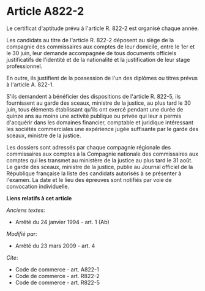 # Article A822-2

Le certificat d'aptitude prévu à l'article R. 822-2 est organisé chaque année. 

Les candidats au titre de l'article R. 822-2 déposent au siège de la compagnie des commissaires aux comptes de leur domicile,
entre le 1er et le 30 juin, leur demande accompagnée de tous documents officiels justificatifs de l'identité et de la
nationalité et la justification de leur stage professionnel. 

En outre, ils justifient de la possession de l'un des diplômes ou titres prévus à l'article A. 822-1.

S'ils demandent à bénéficier des dispositions de l'article R. 822-5, ils fournissent au garde des sceaux, ministre de la
justice, au plus tard le 30 juin, tous éléments établissant qu'ils ont exercé pendant une durée de quinze ans au moins une
activité publique ou privée qui leur a permis d'acquérir dans les domaines financier, comptable et juridique intéressant les
sociétés commerciales une expérience jugée suffisante par le garde des sceaux, ministre de la justice. 

Les dossiers sont adressés par chaque compagnie régionale des commissaires aux comptes à la Compagnie nationale des
commissaires aux comptes qui les transmet au ministère de la justice au plus tard le 31 août. Le garde des sceaux, ministre
de la justice, publie au Journal officiel de la République française la liste des candidats autorisés à se présenter à
l'examen. La date et le lieu des épreuves sont notifiés par voie de convocation individuelle.

**Liens relatifs à cet article**

_Anciens textes_:

  - Arrêté du 24 janvier 1994 - art. 1 (Ab)

_Modifié par_:

  - Arrêté du 23 mars 2009 - art. 4

_Cite_:

  - Code de commerce - art. A822-1
  - Code de commerce - art. R822-2
  - Code de commerce - art. R822-5
